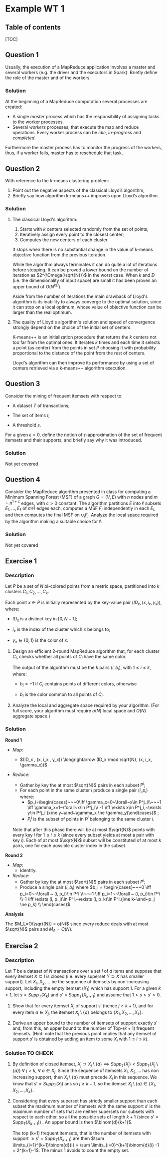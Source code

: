 # Example WT 1

## Table of contents

[TOC]



## Question 1

Usually, the execution of a MapReduce application involves a master and several workers (e.g. the driver and the executors in Spark). Briefly define the role of the master and of the workers.

### Solution

At the beginning of a MapReduce computation several processes are created:

- A single *master* process which has the responsibility of assigning tasks to the worker processes.
- Several *workers* processes, that execute the map and reduce operations. Every worker process can be *idle*, *in-progress* and *completed*.

Furthermore the master process has to monitor the progress of the workers, thus, if a worker fails, master has to reschedule that task.



## Question 2

With reference to the k-means clustering problem:

1. Point out the negative aspects of the classical Lloyd’s algorithm;
2. Briefly say how algorithm k-means++ improves upon Lloyd’s algorithm.

### Solution

1. The classical Lloyd's algorithm:
  
   1. Starts with $k$ centers selected randomly from the set of points;
   2. Iteratively assign every point to the closest center;
   3. Computes the new centers of each cluster.
   
   It stops when there is no substantial change in the value of k-means objective function from the previous iteration.
   
   While the algorithm always terminates it can do quite a lot of iterations before stopping. It can be proved a lower bound on the number of iteration as $2^{\Omega(\sqrt{N})}$ in the worst case. When $k$ and $D$ (i.e. the dimensionality of input space) are small it has been proven an upper bound of $O(N^{kD})$.
   
   Aside from the number of iterations the main drawback of Lloyd's algorithm is its inability to always converge to the optimal solution, since it can stop on a local optimum, whose value of objective function can be larger than the real optimum.
   
2. The quality of Lloyd's algorithm's solution and speed of convergence strongly depend on the choice of the initial set of centers.

   K-means++ is an initialization procedure that returns the $k$ centers not too far from the optimal ones. It iterates $k$ times and each time it selects a point (as center) from the points in set $P$ choosing it with probability proportional to the distance of the point from the rest of centers. 

   Lloyd's algorithm can then improve its performance by using a set of centers retrieved via a k-means++ algorithm execution.



## Question 3

Consider the mining of frequent itemsets with respect to:

* A dataset $T$ of transactions;

* The set of items $I$;

* A threshold $s$.

For a given $\epsilon> 0$, define the notion of $\epsilon$-approximation of the set of frequent itemsets and their supports, and briefly say why it was introduced.

### Solution

Not yet covered



## Question 4

Consider the MapReduce algorithm presented in class for computing a Minimum Spanning Forest (MSF) of a graph $G = (V, E)$ with $n$ nodes and $m = n^{1+c}$ edges, with $c > 0$ constant. The algorithm partitions $E$ into $\ell$ subsets $E_1,...,E_\ell$ of $m/\ell$ edges each, computes a MSF $F_i$ independently in each $E_i$, and then computes the final MSF on $∪_i F_i$. Analyze the local space required by the algorithm making a suitable choice for $\ell$.

### Solution

Not yet covered



## Exercise 1

### Description

Let $P$ be a set of $N$ bi-colored points from a metric space, partitioned into $k$ clusters $C_1 , C_2 , . . . , C_k$.

Each point $x ∈ P$ is initially represented by the key-value pair $(ID_x , (x, i_x , γ_x))$, where:

* $ID_x$ is a distinct key in $[0, N − 1]$;

* $i_x$ is the index of the cluster which $x$ belongs to;

* $\gamma_x ∈ \{0, 1\}$ is the color of $x$.

1. Design an efficient 2-round MapReduce algorithm that, for each cluster $C_i$, checks whether all points of $C_i$ have the same color.

   The output of the algorithm must be the $k$ pairs $(i, b_i)$, with $1 ≤ i ≤ k$, where:

   * $b_i = −1$ if $C_i$ contains points of different colors, otherwise

   * $b_i$ is the color common to all points of $C _i$.

2. Analyze the local and aggregate space required by your algorithm. (For full score, your algorithm must require $o(N)$ local space and $O(N)$ aggregate space.)

### Solution

**Round 1**

- *Map*:

  - $(ID_x , (x, i_x , γ_x)) \longrightarrow (ID_x \mod \sqrt{N}, (x, i_x, \gamma_x))$

- *Reduce*: 
  
  - Gather by key the at most $\sqrt{N}$ pairs in each subset $P^j$;
  - For each point in the same cluster $i$ produce a single pair $(i, p_i)$ where:
    -  $p_i=\begin{cases}~~~0\iff \gamma_x=0~\forall~x\in P^j_i\\~~~1 \iff \gamma_x=1~\forall~x\in P^j_i\\ -1 \iff \exists x\in P^j_i,~\exists y\in P^j_i.(x\ne y~\and~\gamma_x \ne \gamma_y)\end{cases}$ ;
    - $P_i^j$ is the subset of points in $P^j$ belonging to the same cluster $i$.
  
  Note that after this phase there will be at most $\sqrt{N}$ points with every key $i$ for $1 ≤ i ≤ k$ (since every subset yields at most a pair with key $i$). Each of at most $\sqrt{N}$ subset will be constituted of at most $k$ pairs, one for each possible cluster index in the subset. 

**Round 2**

- *Map*:
  - Identity.
- *Reduce*:
  - Gather by key the at most $\sqrt{N}$ pairs in each subset $P^i$;
  - Produce a single pair $(i, b_i)$ where $b_i = \begin{cases}~~~0 \iff p_i=0~~\forall ~ (i, p_i)\in P^i \\~~~1 \iff p_i=1~~\forall ~ (i, p_i)\in P^i \\-1 \iff \exists (i, p_j)\in P^i,~\exists (i, p_k)\in P^i.(j\ne k~\and~p_j \ne p_k) \\ \end{cases}$

**Analysis**

The $M_L=O(\sqrt{N}) = o(N)$ since every reduce deals with at most $\sqrt{N}$ pairs and $M_A=O(N)$.



## Exercise 2

### Description

Let $T$ be a dataset of $N$ transactions over a set $I$ of $d$ items and suppose that every itemset $X ⊆ I$ is closed (i.e. every superset $Y ⊃ X$ has smaller support).
Let $X_1, X_2, . . .$ be the sequence of itemsets by non-increasing support, including the empty itemset ($X_1$) which has support $1$. For a given $k> 1$, let $s = Supp_T(X_k)$ and $s' = Supp_T(X_{k+1})$ and assume that $1 > s > s'> 0$.

1. Show that for every itemset $X_j$ of support $s'$ (hence $j ≥ k + 1$), and for every item $a ∈ X_j$, the itemset $X_j \setminus \{a\}$ belongs to $\{X_1, X_2, . . . , X_k\}$.

2. Derive an upper bound to the number of itemsets of support exactly $s'$ and, from this, an upper bound to the number of Top-$(k + 1)$ frequent itemsets.
   (Hint: note that the previous point implies that any itemset of support $s'$ is obtained by adding an item to some $X_i$ with $1 ≤ i ≤ k$).

### Solution TO CHECK

1. By definition of closed itemset, $X_j \supset X_j \setminus \{a\} \implies Supp_T(X_j) < Supp_T(X_j \setminus \{a\}) ~\forall~j  > k,~\forall~a \in X_j$. Since the sequence of itemsets $X_1, X_2, ...$ has non increasing support, then $X_j \setminus \{a\}$ must precede $X_j$ in this sequence. We know that $s'=Supp_T(X_j)$ ans so $j \ge k+1$, so the itemset $X_j \setminus \{a\} \in \{X_1, X_2, . . . , X_k\}$.

2. Considering that every superset has strictly smaller support than each subset the maximum number of itemsets with the same support $s'$ is the maximum number of sets that are neither supersets nor subsets with respect to each other, so all the possible sets of length $k+1$ (since $s' = Supp_T(X_{k+1})$) . An upper bound is then $\binom{d}{k+1}$.

   The top (k+1) frequent itemsets, that is the number of itemsets with support $\ge s'=Supp_T(X_{k+1})$ are then $\sum \limits_{i=1}^{k+1}\binom{d}{i} = \sum \limits_{i=0}^{k+1}\binom{d}{i} -1 = 2^{k+1}-1$. The minus 1 avoids to count the empty set.

